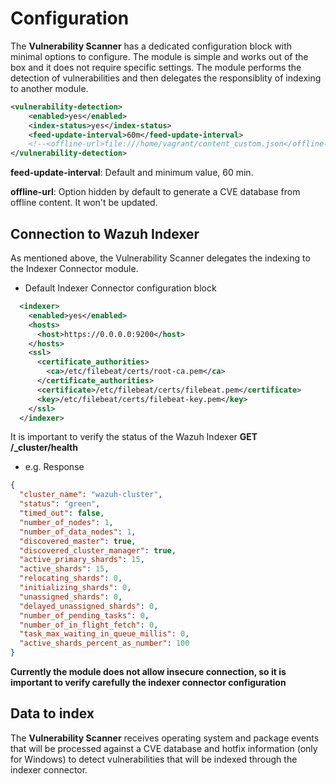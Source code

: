 # Configuration 

The **Vulnerability Scanner** has a dedicated configuration block with minimal options to configure. The module is simple and works out of the box and it does not require specific settings. The module performs the detection of vulnerabilities and then delegates the responsiblity of indexing to another module.

```xml
<vulnerability-detection>
    <enabled>yes</enabled>
    <index-status>yes</index-status>
    <feed-update-interval>60m</feed-update-interval>
    <!--<offline-url>file:///home/vagrant/content_custom.json</offline-url>-->
</vulnerability-detection>
```

**feed-update-interval**: Default and minimum value, 60 min.

**offline-url**: Option hidden by default to generate a CVE database from offline content. It won't be updated.

## Connection to Wazuh Indexer

As mentioned above, the Vulnerability Scanner delegates the indexing to the Indexer Connector module.

- Default Indexer Connector configuration block
```xml
  <indexer>
    <enabled>yes</enabled>
    <hosts>
      <host>https://0.0.0.0:9200</host>
    </hosts>
    <ssl>
      <certificate_authorities>
        <ca>/etc/filebeat/certs/root-ca.pem</ca>
      </certificate_authorities>
      <certificate>/etc/filebeat/certs/filebeat.pem</certificate>
      <key>/etc/filebeat/certs/filebeat-key.pem</key>
    </ssl>
  </indexer>
```

It is important to verify the status of the Wazuh Indexer **GET /_cluster/health**

- e.g. Response
```json
{
  "cluster_name": "wazuh-cluster",
  "status": "green",
  "timed_out": false,
  "number_of_nodes": 1,
  "number_of_data_nodes": 1,
  "discovered_master": true,
  "discovered_cluster_manager": true,
  "active_primary_shards": 15,
  "active_shards": 15,
  "relocating_shards": 0,
  "initializing_shards": 0,
  "unassigned_shards": 0,
  "delayed_unassigned_shards": 0,
  "number_of_pending_tasks": 0,
  "number_of_in_flight_fetch": 0,
  "task_max_waiting_in_queue_millis": 0,
  "active_shards_percent_as_number": 100
}
```

**Currently the module does not allow insecure connection, so it is important to verify carefully the indexer connector configuration**

## Data to index

The **Vulnerability Scanner** receives operating system and package events that will be processed against a CVE database and hotfix information (only for Windows) to detect vulnerabilities that will be indexed through the indexer connector. 
